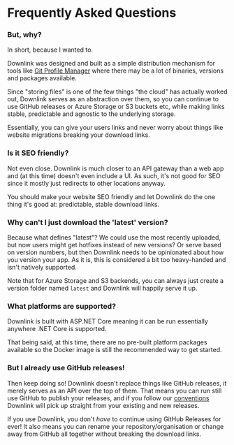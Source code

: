 # Frequently Asked Questions

<!-- content-here -->

### But, why?

In short, because I wanted to.

Downlink was designed and built as a simple distribution mechanism for tools like [Git Profile Manager](https://github.com/agc93/git-profile-manager) where there may be a lot of binaries, versions and packages available.

Since "storing files" is one of the few things "the cloud" has actually worked out, Downlink serves as an abstraction over them, so you can continue to use GitHub releases or Azure Storage or S3 buckets etc, while making links stable, predictable and agnostic to the underlying storage.

Essentially, you can give your users links and never worry about things like website migrations breaking your download links.

### Is it SEO friendly?

Not even close. Downlink is much closer to an API gateway than a web app and (at this time) doesn't even include a UI. As such, it's not good for SEO since it mostly just redirects to other locations anyway.

You should make your website SEO friendly and let Downlink do the one thing it's good at: predictable, stable download links.

### Why can't I just download the 'latest' version?

Because what defines "latest"? We could use the most recently uploaded, but now users might get hotfixes instead of new versions? Or serve based on version numbers, but then Downlink needs to be opinionated about how you version your app. As it is, this is considered a bit too heavy-handed and isn't natively supported.

Note that for Azure Storage and S3 backends, you can always just create a version folder named `latest` and Downlink will happily serve it up.

### What platforms are supported?

Downlink is built with ASP.NET Core meaning it can be run essentially anywhere .NET Core is supported.

That being said, at this time, there are no pre-built platform packages available so the Docker image is still the recommended way to get started.

### But I already use GitHub releases!

Then keep doing so! Downlink doesn't replace things like GitHub releases, it merely serves as an API over the top of them. That means you can run still use GitHub to publish your releases, and if you follow our [conventions](./storage-gh.md) Downlink will pick up straight from your existing and new releases.

If you use Downlink, you don't *have* to continue using GitHub Releases for ever! It also means you can rename your repository/organisation or change away from GitHub all together without breaking the download links.